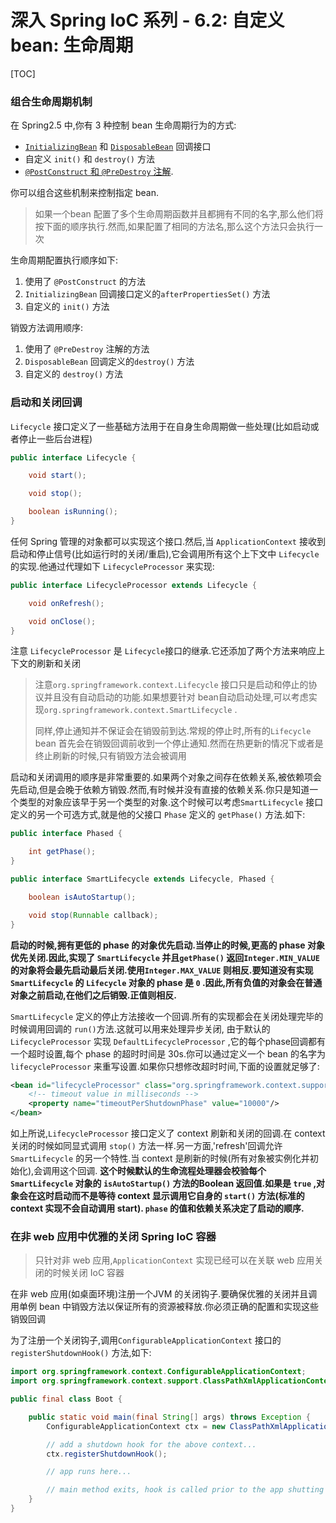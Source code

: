 # 深入 Spring IoC 系列 - 6.2:  自定义bean: 生命周期



[TOC]



### 组合生命周期机制

在 Spring2.5 中,你有 3 种控制 bean 生命周期行为的方式:

-  [`InitializingBean`](https://docs.spring.io/spring-framework/docs/5.2.6.RELEASE/spring-framework-reference/core.html#beans-factory-lifecycle-initializingbean) 和  [`DisposableBean`](https://docs.spring.io/spring-framework/docs/5.2.6.RELEASE/spring-framework-reference/core.html#beans-factory-lifecycle-disposablebean)  回调接口
- 自定义 `init()` 和 `destroy()` 方法
-  [`@PostConstruct` 和 `@PreDestroy` 注解](https://docs.spring.io/spring-framework/docs/5.2.6.RELEASE/spring-framework-reference/core.html#beans-postconstruct-and-predestroy-annotations).

你可以组合这些机制来控制指定 bean.

> 如果一个bean 配置了多个生命周期函数并且都拥有不同的名字,那么他们将按下面的顺序执行.然而,如果配置了相同的方法名,那么这个方法只会执行一次

生命周期配置执行顺序如下:

1. 使用了 `@PostConstruct` 的方法
2. `InitializingBean` 回调接口定义的`afterPropertiesSet()` 方法
3. 自定义的 `init()` 方法

销毁方法调用顺序:

1. 使用了 `@PreDestroy` 注解的方法
2. `DisposableBean` 回调定义的`destroy()` 方法
3. 自定义的 `destroy()` 方法



### 启动和关闭回调

`Lifecycle` 接口定义了一些基础方法用于在自身生命周期做一些处理(比如启动或者停止一些后台进程)

```java
public interface Lifecycle {

    void start();

    void stop();

    boolean isRunning();
}
```

任何 Spring 管理的对象都可以实现这个接口.然后,当 `ApplicationContext` 接收到启动和停止信号(比如运行时的关闭/重启),它会调用所有这个上下文中 `Lifecycle` 的实现.他通过代理如下 `LifecycleProcessor` 来实现:

```java
public interface LifecycleProcessor extends Lifecycle {

    void onRefresh();

    void onClose();
}
```

注意 `LifecycleProcessor` 是 `Lifecycle`接口的继承.它还添加了两个方法来响应上下文的刷新和关闭

> 注意`org.springframework.context.Lifecycle` 接口只是启动和停止的协议并且没有自动启动的功能.如果想要针对 bean自动启动处理,可以考虑实现`org.springframework.context.SmartLifecycle` .
>
> 同样,停止通知并不保证会在销毁前到达.常规的停止时,所有的`Lifecycle` bean 首先会在销毁回调前收到一个停止通知.然而在热更新的情况下或者是终止刷新的时候,只有销毁方法会被调用

启动和关闭调用的顺序是非常重要的.如果两个对象之间存在依赖关系,被依赖项会先启动,但是会晚于依赖方销毁.然而,有时候并没有直接的依赖关系.你只是知道一个类型的对象应该早于另一个类型的对象.这个时候可以考虑`SmartLifecycle` 接口定义的另一个可选方式,就是他的父接口 `Phase` 定义的 `getPhase()` 方法.如下:

```java
public interface Phased {

    int getPhase();
}
```



```java
public interface SmartLifecycle extends Lifecycle, Phased {

    boolean isAutoStartup();

    void stop(Runnable callback);
}
```

**启动的时候,拥有更低的 phase 的对象优先启动.当停止的时候,更高的 phase 对象优先关闭.因此,实现了 `SmartLifecycle` 并且`getPhase()` 返回`Integer.MIN_VALUE` 的对象将会最先启动最后关闭.使用`Integer.MAX_VALUE` 则相反.要知道没有实现 `SmartLifecycle` 的 `Lifecycle` 对象的 phase 是 `0` .因此,所有负值的对象会在普通对象之前启动,在他们之后销毁.正值则相反.**

`SmartLifecycle` 定义的停止方法接收一个回调.所有的实现都会在关闭处理完毕的时候调用回调的 `run()`方法.这就可以用来处理异步关闭, 由于默认的 `LifecycleProcessor` 实现 `DefaultLifecycleProcessor` ,它的每个phase回调都有一个超时设置,每个 phase 的超时时间是 30s.你可以通过定义一个 bean 的名字为 `lifecycleProcessor` 来重写设置.如果你只想修改超时时间,下面的设置就足够了:

```xml
<bean id="lifecycleProcessor" class="org.springframework.context.support.DefaultLifecycleProcessor">
    <!-- timeout value in milliseconds -->
    <property name="timeoutPerShutdownPhase" value="10000"/>
</bean>
```

如上所说,`LifecycleProcessor` 接口定义了 context 刷新和关闭的回调.在 context 关闭的时候如同显式调用 `stop()` 方法一样.另一方面,'refresh'回调允许`SmartLifecycle` 的另一个特性.当 context 是刷新的时候(所有对象被实例化并初始化),会调用这个回调. **这个时候默认的生命流程处理器会校验每个 `SmartLifecycle` 对象的 `isAutoStartup()` 方法的Boolean 返回值.如果是 `true` ,对象会在这时启动而不是等待 context 显示调用它自身的 `start()` 方法(标准的 context 实现不会自动调用 start). `phase` 的值和依赖关系决定了启动的顺序.** 



### 在非 web 应用中优雅的关闭 Spring IoC 容器

> 只针对非 web 应用,`ApplicationContext` 实现已经可以在关联 web 应用关闭的时候关闭 IoC 容器

在非 web 应用(如桌面环境)注册一个JVM 的关闭钩子.要确保优雅的关闭并且调用单例 bean 中销毁方法以保证所有的资源被释放.你必须正确的配置和实现这些销毁回调

为了注册一个关闭钩子,调用`ConfigurableApplicationContext` 接口的 `registerShutdownHook()` 方法,如下:

```java
import org.springframework.context.ConfigurableApplicationContext;
import org.springframework.context.support.ClassPathXmlApplicationContext;

public final class Boot {

    public static void main(final String[] args) throws Exception {
        ConfigurableApplicationContext ctx = new ClassPathXmlApplicationContext("beans.xml");

        // add a shutdown hook for the above context...
        ctx.registerShutdownHook();

        // app runs here...

        // main method exits, hook is called prior to the app shutting down...
    }
}
```















